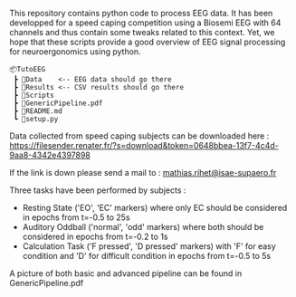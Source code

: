 This repository contains python code to process EEG data. It has been developped for a speed caping competition using a Biosemi EEG with 64 channels and thus contain some tweaks related to this context. Yet, we hope that these scripts provide a good overview of EEG signal processing for neuroergonomics using python. 

```
📦TutoEEG
 ┣ 📂Data    <-- EEG data should go there
 ┣ 📂Results <-- CSV results should go there
 ┣ 📂Scripts
 ┣ 📜GenericPipeline.pdf
 ┣ 📜README.md
 ┗ 📜setup.py
 ```

Data collected from speed caping subjects can be downloaded here : https://filesender.renater.fr/?s=download&token=0648bbea-13f7-4c4d-9aa8-4342e4397898

If the link is down please send a mail to : mathias.rihet@isae-supaero.fr

Three tasks have been performed by subjects :
- Resting State ('EO', 'EC' markers) where only EC should be considered in epochs from t=-0.5 to 25s
- Auditory Oddball ('normal', 'odd' markers) where both should be considered in epochs from t=-0.2 to 1s
- Calculation Task ('F pressed', 'D pressed' markers) with 'F' for easy condition and 'D' for difficult condition in epochs from t=-0.5 to 5s

A picture of both basic and advanced pipeline can be found in GenericPipeline.pdf
